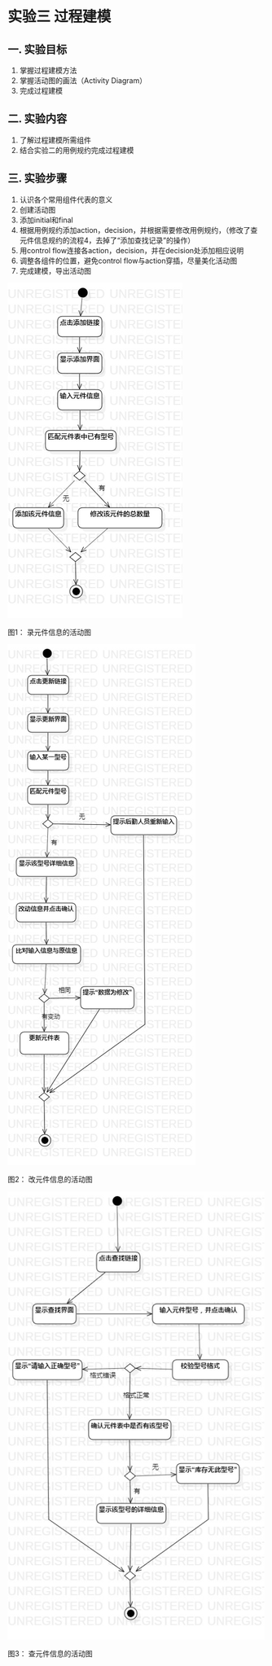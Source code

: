 # 实验三 过程建模

## 一. 实验目标

1. 掌握过程建模方法
2. 掌握活动图的画法（Activity Diagram）
3. 完成过程建模

## 二. 实验内容

1. 了解过程建模所需组件
2. 结合实验二的用例规约完成过程建模

## 三. 实验步骤

1. 认识各个常用组件代表的意义
2. 创建活动图
3. 添加initial和final
4. 根据用例规约添加action，decision，并根据需要修改用例规约，（修改了查元件信息规约的流程4，去掉了“添加查找记录”的操作）
5. 用control flow连接各action，decision，并在decision处添加相应说明
6. 调整各组件的位置，避免control flow与action穿插，尽量美化活动图
7. 完成建模，导出活动图

 ![活动图1](./Lab_3_ActivityDiagram1.jpg)
 
图1： 录元件信息的活动图
 
 ![活动图2](./Lab_3_ActivityDiagram2.jpg)

图2： 改元件信息的活动图
 
 ![活动图3](./Lab_3_ActivityDiagram3.jpg)
 
图3： 查元件信息的活动图
